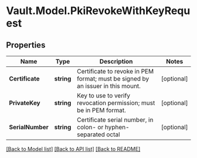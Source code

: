 # Vault.Model.PkiRevokeWithKeyRequest

## Properties

Name | Type | Description | Notes
------------ | ------------- | ------------- | -------------
**Certificate** | **string** | Certificate to revoke in PEM format; must be signed by an issuer in this mount. | [optional] 
**PrivateKey** | **string** | Key to use to verify revocation permission; must be in PEM format. | [optional] 
**SerialNumber** | **string** | Certificate serial number, in colon- or hyphen-separated octal | [optional] 

[[Back to Model list]](../README.md#documentation-for-models) [[Back to API list]](../README.md#documentation-for-api-endpoints) [[Back to README]](../README.md)

